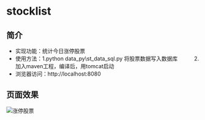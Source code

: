 # stocklist

## 简介

+ 实现功能：统计今日涨停股票
+ 使用方法：1.python data_py\st_data_sql.py 将股票数据写入数据库
           2.加入maven工程，编译后，用tomcat启动
+ 浏览器访问：http://localhost:8080

## 页面效果
![涨停股票](http://wx1.sinaimg.cn/mw690/69375163gy1fjibvl311tj20ni0nsgnr.jpg)
